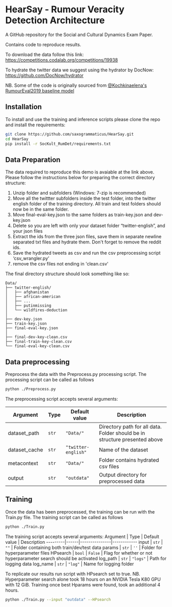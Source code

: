 # HearSay - Rumour Veracity Detection Architecture

A GitHub repository for the Social and Cultural Dynamics Exam Paper.

Contains code to reproduce results.

To download the data follow this link: https://competitions.codalab.org/competitions/19938

To hydrate the twitter data we suggest using the hydrator by DocNow: https://github.com/DocNow/hydrator

NB. Some of the code is originally sourced from [@Kochkinaelena's RumourEval2019 baseline model](https://github.com/kochkinaelena/RumourEval2019)
## Installation

To install and use the training and inference scripts please clone the repo and install the requirements:

```bash
git clone https://github.com/saxogrammaticus/HearSay.git
cd HearSay
pip install -r SocKult_RumDet/requirements.txt
```

## Data Preparation

The data required to reproduce this demo is avaiable at the link above. Please follow the instructions below for preparing the correct directory structure:
1. Unzip folder and subfolders (Windows: 7-zip is recommended)
2. Move all the twittter subfolders inside the test folder, into the twitter english folder of the training directory. All train and test folders should now be in the same folder.
3. Move final-eval-key.json to the same folders as train-key.json and dev-key.json
4. Delete so you are left with only your dataset folder “twitter-english”, and your json files
5. Extract the ids from the three json files, save them in separate newline separated txt files and hydrate them. Don't forget to remove the reddit ids.
6. Save the hydrated tweets as csv and run the csv preprocessing script ‘csv_wrangler.py’
7. remove the csv files not ending in 'clean.csv'

The final directory  structure should look something like so:

```
Data/
├── twitter-english/
│   ├── afghanistan
│   ├── african-american
│   ├── ...
│   ├── putinmissing
│   └── wildfires-deduction
│
├── dev-key.json
├── train-key.json  
├── final-eval-key.json
│
├── final-dev-key-clean.csv
├── final-train-key-clean.csv  
└── final-eval-key-clean.csv
```

## Data preprocessing

Preprocess the data with the Preprocess.py processing script.
The processing script can be called as follows

```bash
python ./Preprocess.py 
```
The preprocessing script accepts several arguments:

Argument | Type | Default value | Description
---------|------|---------------|------------
dataset_path | `str` | `"Data/"` | Directory path for all data. Folder should be in structure presented above
dataset_cache | `str` | `"twitter-english"` | Name of the dataset
metacontext | `str` | `"Data/"` | Folder contains hydrated csv files
output | `str` | `"outdata"` | Output directory for preprocessed data



## Training

Once the data has been preprocessed, the training can be run with the Train.py file.
The training script can be called as follows

```bash
python ./Train.py 
```
The training script accepts several arguments:
Argument | Type | Default value | Description
---------|------|---------------|------------
input | `str` | `""` | Folder containing both train/dev/test data
params | `str` | `''` | Folder for hyperparameter files
HPsearch | `bool` | `False` | Flag for whether or not hyperparameter search should be activated
log_path | `str` | `"logs"` | Path for logging data
log_name | `str` | `"log"` | Name for logging folder

To replicate our results run script with HPsearch set to true.
NB. Hyperparameter search alone took 18 hours on an NVIDIA Tesla K80 GPU with 12 GiB. 
    Training once best Hparams were found, took an additional 4 hours.
```bash
python ./Train.py --input "outdata" --HPsearch
```
